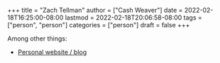 +++
title = "Zach Tellman"
author = ["Cash Weaver"]
date = 2022-02-18T16:25:00-08:00
lastmod = 2022-02-18T20:06:58-08:00
tags = ["person", "person"]
categories = ["person"]
draft = false
+++

Among other things:

-   [Personal website / blog](https://ideolalia.com/)
